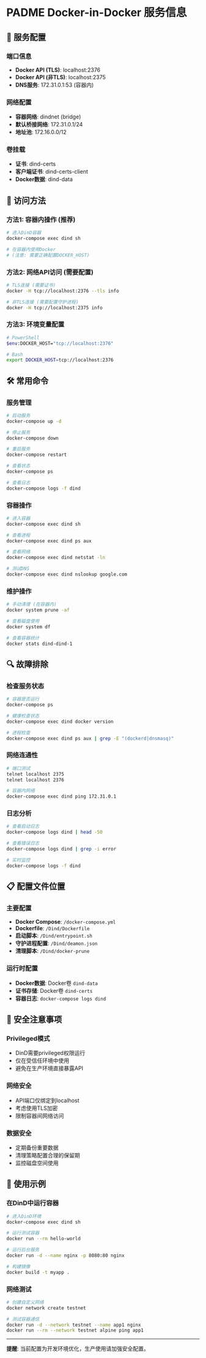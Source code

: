 # PADME Docker-in-Docker 服务信息

## 🔧 服务配置

### 端口信息
- **Docker API (TLS)**: localhost:2376
- **Docker API (非TLS)**: localhost:2375
- **DNS服务**: 172.31.0.1:53 (容器内)

### 网络配置
- **容器网络**: dindnet (bridge)
- **默认桥接网络**: 172.31.0.1/24
- **地址池**: 172.16.0.0/12

### 卷挂载
- **证书**: dind-certs
- **客户端证书**: dind-certs-client
- **Docker数据**: dind-data

## 🔑 访问方法

### 方法1: 容器内操作 (推荐)
```bash
# 进入DinD容器
docker-compose exec dind sh

# 在容器内使用Docker
# (注意: 需要正确配置DOCKER_HOST)
```

### 方法2: 网络API访问 (需要配置)
```bash
# TLS连接 (需要证书)
docker -H tcp://localhost:2376 --tls info

# 非TLS连接 (需要配置守护进程)
docker -H tcp://localhost:2375 info
```

### 方法3: 环境变量配置
```bash
# PowerShell
$env:DOCKER_HOST="tcp://localhost:2376"

# Bash
export DOCKER_HOST=tcp://localhost:2376
```

## 🛠️ 常用命令

### 服务管理
```bash
# 启动服务
docker-compose up -d

# 停止服务
docker-compose down

# 重启服务
docker-compose restart

# 查看状态
docker-compose ps

# 查看日志
docker-compose logs -f dind
```

### 容器操作
```bash
# 进入容器
docker-compose exec dind sh

# 查看进程
docker-compose exec dind ps aux

# 查看网络
docker-compose exec dind netstat -ln

# 测试DNS
docker-compose exec dind nslookup google.com
```

### 维护操作
```bash
# 手动清理 (在容器内)
docker system prune -af

# 查看磁盘使用
docker system df

# 查看容器统计
docker stats dind-dind-1
```

## 🔍 故障排除

### 检查服务状态
```bash
# 容器是否运行
docker-compose ps

# 健康检查状态
docker-compose exec dind docker version

# 进程检查
docker-compose exec dind ps aux | grep -E "(dockerd|dnsmasq)"
```

### 网络连通性
```bash
# 端口测试
telnet localhost 2375
telnet localhost 2376

# 容器内网络
docker-compose exec dind ping 172.31.0.1
```

### 日志分析
```bash
# 查看启动日志
docker-compose logs dind | head -50

# 查看错误日志
docker-compose logs dind | grep -i error

# 实时监控
docker-compose logs -f dind
```

## 📋 配置文件位置

### 主要配置
- **Docker Compose**: `/docker-compose.yml`
- **Dockerfile**: `/Dind/Dockerfile`
- **启动脚本**: `/Dind/entrypoint.sh`
- **守护进程配置**: `/Dind/deamon.json`
- **清理脚本**: `/Dind/docker-prune`

### 运行时配置
- **Docker数据**: Docker卷 `dind-data`
- **证书存储**: Docker卷 `dind-certs`
- **容器日志**: `docker-compose logs dind`

## 🔐 安全注意事项

### Privileged模式
- DinD需要privileged权限运行
- 仅在受信任环境中使用
- 避免在生产环境直接暴露API

### 网络安全
- API端口仅绑定到localhost
- 考虑使用TLS加密
- 限制容器间网络访问

### 数据安全
- 定期备份重要数据
- 清理策略配置合理的保留期
- 监控磁盘空间使用

## 🚀 使用示例

### 在DinD中运行容器
```bash
# 进入DinD环境
docker-compose exec dind sh

# 运行测试容器
docker run --rm hello-world

# 运行后台服务
docker run -d --name nginx -p 8080:80 nginx

# 构建镜像
docker build -t myapp .
```

### 网络测试
```bash
# 创建自定义网络
docker network create testnet

# 测试容器通信
docker run -d --network testnet --name app1 nginx
docker run --rm --network testnet alpine ping app1
```

---

**提醒**: 当前配置为开发环境优化，生产使用请加强安全配置。
